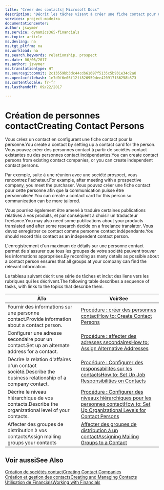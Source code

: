 ```yaml
---
title: "Créer des contacts| Microsoft Docs"
description: "Décrit les tâches visant à créer une fiche contact pour une personne, par exemple, un prospect ou un fournisseur, afin de définir les relations et personnaliser la communication."
services: project-madeira
documentationcenter: 
author: jswymer
ms.service: dynamics365-financials
ms.topic: article
ms.devlang: na
ms.tgt_pltfrm: na
ms.workload: na
ms.search.keywords: relationship, prospect
ms.date: 06/06/2017
ms.author: jswymer
ms.translationtype: HT
ms.sourcegitcommit: 2c13559bb3dc44cdb61697f5135c5b931e34d2a8
ms.openlocfilehash: 1e7d9f6e05f12ff826959dee420917f36258b573
ms.contentlocale: fr-fr
ms.lasthandoff: 09/22/2017

---
```

# <a name="creating-contact-persons"></a><span data-ttu-id="5153c-103">Création de personnes contact</span><span class="sxs-lookup"><span data-stu-id="5153c-103">Creating Contact Persons</span></span>
<span data-ttu-id="5153c-104">Vous créez un contact en configurant une fiche contact pour la personne.</span><span class="sxs-lookup"><span data-stu-id="5153c-104">You create a contact by setting up a contact card for the person.</span></span> <span data-ttu-id="5153c-105">Vous pouvez créer des personnes contact à partir de sociétés contact existantes ou des personnes contact indépendantes.</span><span class="sxs-lookup"><span data-stu-id="5153c-105">You can create contact persons from existing contact companies, or you can create independent contact persons.</span></span>

<span data-ttu-id="5153c-106">Par exemple, suite à une réunion avec une société prospect, vous rencontrez l'acheteur.</span><span class="sxs-lookup"><span data-stu-id="5153c-106">For example, after meeting with a prospective company, you meet the purchaser.</span></span> <span data-ttu-id="5153c-107">Vous pouvez créer une fiche contact pour cette personne afin que la communication puisse être personnalisée.</span><span class="sxs-lookup"><span data-stu-id="5153c-107">You can create a contact card for this person so communication can be more tailored.</span></span>

<span data-ttu-id="5153c-108">Vous pourriez également être amené à traduire certaines publications relatives à vos produits, et par conséquent à choisir un traducteur freelance.</span><span class="sxs-lookup"><span data-stu-id="5153c-108">You may also need some publications about your products translated and after some research decide on a freelance translator.</span></span> <span data-ttu-id="5153c-109">Vous devez enregistrer ce contact comme personne contact indépendante.</span><span class="sxs-lookup"><span data-stu-id="5153c-109">You should record this contact as an independent contact person.</span></span>

<span data-ttu-id="5153c-110">L'enregistrement d'un maximum de détails sur une personne contact permet de s'assurer que tous les groupes de votre société peuvent trouver les informations appropriées.</span><span class="sxs-lookup"><span data-stu-id="5153c-110">By recording as many details as possible about a contact person ensures that all groups at your company can find the relevant information.</span></span>

<span data-ttu-id="5153c-111">Le tableau suivant décrit une série de tâches et inclut des liens vers les rubriques qui les décrivent.</span><span class="sxs-lookup"><span data-stu-id="5153c-111">The following table describes a sequence of tasks, with links to the topics that describe them.</span></span> 

| <span data-ttu-id="5153c-112">À</span><span class="sxs-lookup"><span data-stu-id="5153c-112">To</span></span> | <span data-ttu-id="5153c-113">Voir</span><span class="sxs-lookup"><span data-stu-id="5153c-113">See</span></span> |
| --- | --- |
| <span data-ttu-id="5153c-114">Fournir des informations sur une personne contact.</span><span class="sxs-lookup"><span data-stu-id="5153c-114">Provide information about a contact person.</span></span> |[<span data-ttu-id="5153c-115">Procédure : créer des personnes contact</span><span class="sxs-lookup"><span data-stu-id="5153c-115">How to: Create Contact Persons</span></span>](marketing-how-create-contact-persons.md) |
| <span data-ttu-id="5153c-116">Configurer une adresse secondaire pour un contact.</span><span class="sxs-lookup"><span data-stu-id="5153c-116">Set up an alternate address for a contact.</span></span> |[<span data-ttu-id="5153c-117">Procédure : affecter des adresses secondaires</span><span class="sxs-lookup"><span data-stu-id="5153c-117">How to: Assign Alternative Addresses</span></span>](marketing-how-assign-alternate-address.md) |
| <span data-ttu-id="5153c-118">Décrire la relation d'affaires d'un contact société.</span><span class="sxs-lookup"><span data-stu-id="5153c-118">Describe the business relationship of a company contact.</span></span> |[<span data-ttu-id="5153c-119">Procédure : Configurer des responsabilités sur les contacts</span><span class="sxs-lookup"><span data-stu-id="5153c-119">How to: Set Up Job Responsibilities on Contacts</span></span>](marketing-job-responsibilities.md) |
| <span data-ttu-id="5153c-120">Décrire le niveau hiérarchique de vos contacts.</span><span class="sxs-lookup"><span data-stu-id="5153c-120">Describe the organizational level of your contacts.</span></span> |[<span data-ttu-id="5153c-121">Procédure : Configurer des niveaux hiérarchiques pour les personnes contact</span><span class="sxs-lookup"><span data-stu-id="5153c-121">How to: Set Up Organizational Levels for Contact Persons</span></span>](marketing-organizational-levels.md) |
| <span data-ttu-id="5153c-122">Affecter des groupes de distribution à vos contacts</span><span class="sxs-lookup"><span data-stu-id="5153c-122">Assign mailing groups your contacts</span></span> |[<span data-ttu-id="5153c-123">Affecter des groupes de distribution à un contact</span><span class="sxs-lookup"><span data-stu-id="5153c-123">Assigning Mailing Groups to a Contact</span></span>](marketing-mailing-groups.md) |

## <a name="see-also"></a><span data-ttu-id="5153c-124">Voir aussi</span><span class="sxs-lookup"><span data-stu-id="5153c-124">See Also</span></span>
[<span data-ttu-id="5153c-125">Création de sociétés contact</span><span class="sxs-lookup"><span data-stu-id="5153c-125">Creating Contact Companies</span></span>](marketing-create-contact-companies.md)  
[<span data-ttu-id="5153c-126">Création et gestion des contacts</span><span class="sxs-lookup"><span data-stu-id="5153c-126">Creating and Managing Contacts</span></span>]()  
[<span data-ttu-id="5153c-127">Utilisation de Financials</span><span class="sxs-lookup"><span data-stu-id="5153c-127">Working with Financials</span></span>](ui-work-product.md)

